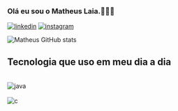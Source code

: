 ### Olá eu sou o Matheus Laia.🙋🏽‍♂️
[![linkedin](https://img.shields.io/badge/LinkedIn-0077B5?style=for-the-badge&logo=linkedin&logoColor=white)](https://www.linkedin.com/in/matheuslaia/)
[![instagram](https://img.shields.io/badge/Instagram-E4405F?style=for-the-badge&logo=instagram&logoColor=white)](https://www.instagram.com/matheuslaiaa/)


![Matheus GitHub stats](https://github-readme-stats.vercel.app/api?username=MatheusLaiaa&show_icons=true&theme=radical)

## Tecnologia que uso em meu dia a dia 

<div style="display: inline_block"><br/>
<img align= "center" alt="java" src="https://img.shields.io/badge/Java-ED8B00?style=for-the-badge&logo=openjdk&logoColor=white" />
</div>
<div style="display: inline_block"><br/>
<img align= "center" alt="c" src="https://img.shields.io/badge/C-00599C?style=for-the-badge&logo=c&logoColor=white" />
</div>



